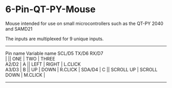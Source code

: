 # 6-Pin-QT-PY-Mouse
Mouse intended for use on small microcontrollers such as the QT-PY 2040 and SAMD21

The inputs are multiplexed for 9 unique inputs. 
__________________________________________________________________
Pin name   Variable name     SCL/D5        TX/D6        RX/D7    
         |               ||    ONE    |     TWO     |   THREE    
  A2/D2  |       A       ||   LEFT    |    RIGHT    |  L.CLICK   
  A3/D3  |       B       ||    UP     |    DOWN     |  R.CLICK |
  SDA/D4 |       C       || SCROLL UP | SCROLL DOWN |  M.CLICK |
___________________________________________________________________

